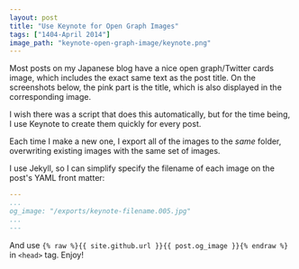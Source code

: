 ```yaml
---
layout: post
title: "Use Keynote for Open Graph Images"
tags: ["1404-April 2014"]
image_path: "keynote-open-graph-image/keynote.png"
---
```


Most posts on my Japanese blog have a nice open graph/Twitter cards image, which includes the exact same text as the post title. On the screenshots below, the pink part is the title, which is also displayed in the corresponding image.







I wish there was a script that does this automatically, but for the time being, I use Keynote to create them quickly for every post.



Each time I make a new one, I export all of the images to the *same* folder, overwriting existing images with the same set of images.



I use Jekyll, so I can simplify specify the filename of each image on the post's YAML front matter:

```yaml
---
...
og_image: "/exports/keynote-filename.005.jpg"
...
---
```

And use `{% raw %}{{ site.github.url }}{{ post.og_image }}{% endraw %}` in `<head>` tag. Enjoy!
